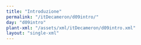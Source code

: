 ```yaml
---
title: "Introduzione"
permalink: "/itDecameron/d09intro/"
day: "d09intro"
plant-xml: "/assets/xml/itDecameron/d09intro.xml"
layout: "single-xml"
---
```

